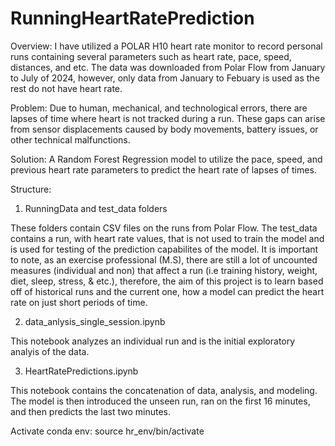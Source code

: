 # RunningHeartRatePrediction

Overview:
I have utilized a POLAR H10 heart rate monitor to record personal runs containing several parameters such as heart rate, pace, speed, distances, and etc. The data was downloaded from Polar Flow from January to July of 2024, however, only data from January to Febuary is used as the rest do not have heart rate.

Problem:
Due to human, mechanical, and technological errors, there are lapses of time where heart is not tracked during a run. These gaps can arise from sensor displacements caused by body movements, battery issues, or other technical malfunctions.

Solution:
A Random Forest Regression model to utilize the pace, speed, and previous heart rate parameters to predict the heart rate of lapses of times.

Structure:

  1. RunningData and test_data folders

  These folders contain CSV files on the runs from Polar Flow. The test_data contains a run, with heart rate values, that is not used to train the model and is used for testing of the prediction capabilites of the model. It is important to note, as an exercise professional (M.S), there are still a lot of uncounted measures (individual and non) that affect a run (i.e training history, weight, diet, sleep, stress, & etc.), therefore, the aim of this project is to learn based off of historical runs and the current one, how a model can predict the heart rate on just short periods of time.

  2. data_anlysis_single_session.ipynb

  This notebook analyzes an individual run and is the initial exploratory analyis of the data.

  3. HeartRatePredictions.ipynb

  This notebook contains the concatenation of data, analysis, and modeling. The model is then introduced the unseen run, ran on the first 16 minutes, and then predicts the last two minutes. 

Activate conda env: source hr_env/bin/activate